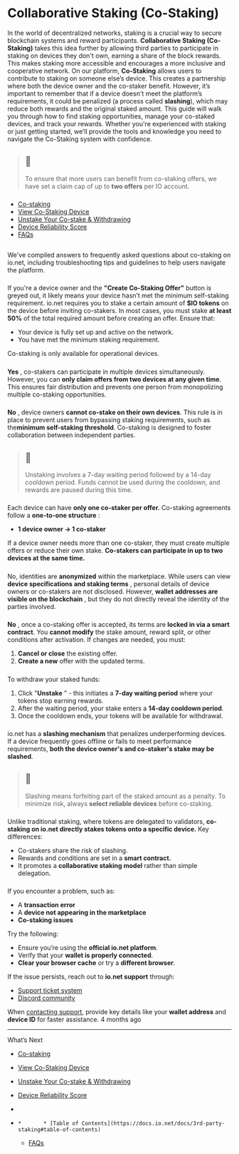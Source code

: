 # Collaborative Staking (Co-Staking)
In the world of decentralized networks, staking is a crucial way to secure blockchain systems and reward participants. **Collaborative Staking (Co-Staking)** takes this idea further by allowing third parties to participate in staking on devices they don't own, earning a share of the block rewards. This makes staking more accessible and encourages a more inclusive and cooperative network.
On our platform, **Co-Staking** allows users to contribute to staking on someone else’s device. This creates a partnership where both the device owner and the co-staker benefit. However, it’s important to remember that if a device doesn't meet the platform’s requirements, it could be penalized (a process called **slashing**), which may reduce both rewards and the original staked amount.
This guide will walk you through how to find staking opportunities, manage your co-staked devices, and track your rewards. Whether you're experienced with staking or just getting started, we’ll provide the tools and knowledge you need to navigate the Co-Staking system with confidence.
> ## 📘
> To ensure that more users can benefit from co-staking offers, we have set a claim cap of up to **two offers** per IO account.
### [](https://docs.io.net/docs/3rd-party-staking#table-of-contents)
  * [Co-staking](https://docs.io.net/docs/co-staking)
  * [View Co-Staking Device](https://docs.io.net/docs/view-co-staking-device)
  * [Unstake Your Co-stake & Withdrawing](https://docs.io.net/docs/unstake-your-co-stake)
  * [Device Reliability Score](https://docs.io.net/docs/device-reliability-score)
  * [FAQs](https://docs.io.net/docs/3rd-party-staking#faqs)


## [](https://docs.io.net/docs/3rd-party-staking#faqs)
We've compiled answers to frequently asked questions about co-staking on io.net, including troubleshooting tips and guidelines to help users navigate the platform.
#### [](https://docs.io.net/docs/3rd-party-staking#getting-started-with-co-staking)
##### [](https://docs.io.net/docs/3rd-party-staking#q-why-is-the-create-co-staking-offer-button-greyed-out-for-my-device)
If you're a device owner and the **"Create Co-Staking Offer"** button is greyed out, it likely means your device hasn’t met the minimum self-staking requirement. io.net requires you to stake a certain amount of **$IO tokens** on the device before inviting co-stakers. In most cases, you must stake **at least 50%** of the total required amount before creating an offer.
Ensure that:
  * Your device is fully set up and active on the network.
  * You have met the minimum staking requirement.


Co-staking is only available for operational devices.
##### [](https://docs.io.net/docs/3rd-party-staking#q-can-a-person-co-stake-on-multiple-devices)
**Yes** , co-stakers can participate in multiple devices simultaneously. However, you can **only claim offers from two devices at any given time**. This ensures fair distribution and prevents one person from monopolizing multiple co-staking opportunities.
##### [](https://docs.io.net/docs/3rd-party-staking#q-can-i-co-stake-on-my-own-device)
**No** , device owners **cannot co-stake on their own devices**. This rule is in place to prevent users from bypassing staking requirements, such as the**minimum self-staking threshold**. Co-staking is designed to foster collaboration between independent parties.
> ## 📘
> Unstaking involves a 7-day waiting period followed by a 14-day cooldown period. Funds cannot be used during the cooldown, and rewards are paused during this time.
  

#### [](https://docs.io.net/docs/3rd-party-staking#co-staking-terms--rules)
##### [](https://docs.io.net/docs/3rd-party-staking#q-how-many-co-stakers-can-a-device-have)
Each device can have **only one co-staker per offer.** Co-staking agreements follow a **one-to-one structure** :
  * **1 device owner → 1 co-staker**


If a device owner needs more than one co-staker, they must create multiple offers or reduce their own stake. **Co-stakers can participate in up to two devices at the same time.**
##### [](https://docs.io.net/docs/3rd-party-staking#q-are-the-identities-of-co-stakers-or-device-owners-visible)
No, identities are **anonymized** within the marketplace. While users can view **device specifications and staking terms** , personal details of device owners or co-stakers are not disclosed.
However, **wallet addresses are visible on the blockchain** , but they do not directly reveal the identity of the parties involved.
##### [](https://docs.io.net/docs/3rd-party-staking#q-can-i-change-the-terms-of-a-co-staking-agreement-after-it-has-been-accepted)
**No** , once a co-staking offer is accepted, its terms are **locked in via a smart contract**. You **cannot modify** the stake amount, reward split, or other conditions after activation.
If changes are needed, you must:
  1. **Cancel or close** the existing offer.
  2. **Create a new** offer with the updated terms.

  

#### [](https://docs.io.net/docs/3rd-party-staking#withdrawing--unstaking)
##### [](https://docs.io.net/docs/3rd-party-staking#q-how-do-i-unstake-and-withdraw-funds-from-co-staking)
To withdraw your staked funds:
  1. Click "**Unstake** " - this initiates a **7-day waiting period** where your tokens stop earning rewards.
  2. After the waiting period, your stake enters a **14-day cooldown period**.
  3. Once the cooldown ends, your tokens will be available for withdrawal.

  

#### [](https://docs.io.net/docs/3rd-party-staking#risks--performance-considerations)
##### [](https://docs.io.net/docs/3rd-party-staking#q-what-if-the-device-i-co-staked-on-performs-poorly-or-goes-offline)
io.net has a **slashing mechanism** that penalizes underperforming devices. If a device frequently goes offline or fails to meet performance requirements, **both the device owner's and co-staker's stake may be slashed**.
> ## 📘
> Slashing means forfeiting part of the staked amount as a penalty.
To minimize risk, always **select reliable devices** before co-staking.
##### [](https://docs.io.net/docs/3rd-party-staking#q-how-does-co-staking-compare-to-traditional-staking)
Unlike traditional staking, where tokens are delegated to validators, **co-staking on io.net directly stakes tokens onto a specific device.**
Key differences:
  * Co-stakers share the risk of slashing.
  * Rewards and conditions are set in a **smart contract.**
  * It promotes a **collaborative staking model** rather than simple delegation.

  

#### [](https://docs.io.net/docs/3rd-party-staking#troubleshooting--support)
##### [](https://docs.io.net/docs/3rd-party-staking#q-what-should-i-do-if-i-experience-an-issue-not-covered-in-the-faqs)
If you encounter a problem, such as:
  * A **transaction error**
  * A **device not appearing in the marketplace**
  * **Co-staking issues**


Try the following:
  * Ensure you’re using the **official io.net platform**.
  * Verify that your **wallet is properly connected**.
  * **Clear your browser cache** or try a **different browser**.


If the issue persists, reach out to **io.net support** through:
  * [Support ticket system](https://support.io.net/en/support/home)
  * [Discord community](https://discord.com/invite/ionetofficial)


When [contacting support](https://support.io.net/en/support/home), provide key details like your **wallet address** and **device ID** for faster assistance.
4 months ago
* * *
What’s Next
  * [Co-staking](https://docs.io.net/docs/co-staking)
  * [View Co-Staking Device](https://docs.io.net/docs/view-co-staking-device)
  * [Unstake Your Co-stake & Withdrawing](https://docs.io.net/docs/unstake-your-co-stake)
  * [Device Reliability Score](https://docs.io.net/docs/device-reliability-score)


  * [](https://docs.io.net/docs/3rd-party-staking)
  *     *       * [Table of Contents](https://docs.io.net/docs/3rd-party-staking#table-of-contents)
    * [FAQs](https://docs.io.net/docs/3rd-party-staking#faqs)


